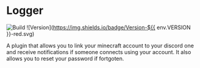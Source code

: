 # Logger

![Build](../../actions/workflows/build.yml/badge.svg)
![Version](https://img.shields.io/badge/Version-${{ env.VERSION }}-red.svg)

A plugin that allows you to link your minecraft account to your discord one and receive notifications if someone
connects using your account. It also allows you to reset your password if fortgoten.